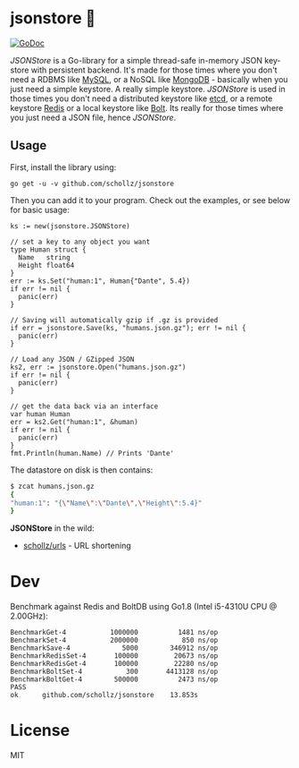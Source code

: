 # jsonstore  :convenience_store:

[![GoDoc](https://godoc.org/github.com/schollz/jsonstore?status.svg)](https://godoc.org/github.com/schollz/jsonstore)

*JSONStore* is a Go-library for a simple thread-safe in-memory JSON key-store with persistent backend.
It's made for those times where you don't need a RDBMS like [MySQL](https://www.mysql.com/),
or a NoSQL like [MongoDB](https://www.mongodb.com/) - basically when you just need a simple keystore.
A really simple keystore. *JSONStore* is used in those times you don't need a distributed keystore
like [etcd](https://coreos.com/etcd/docs/latest/), or
a remote keystore [Redis](https://redis.io/) or a local keystore like [Bolt](https://github.com/boltdb/bolt).
Its really for those times where you just need a JSON file, hence *JSONStore*.

## Usage

First, install the library using:

```
go get -u -v github.com/schollz/jsonstore
```

Then you can add it to your program. Check out the examples, or see below for basic usage:

```golang
ks := new(jsonstore.JSONStore)

// set a key to any object you want
type Human struct {
  Name   string
  Height float64
}
err := ks.Set("human:1", Human{"Dante", 5.4})
if err != nil {
  panic(err)
}

// Saving will automatically gzip if .gz is provided
if err = jsonstore.Save(ks, "humans.json.gz"); err != nil {
  panic(err)
}

// Load any JSON / GZipped JSON
ks2, err := jsonstore.Open("humans.json.gz")
if err != nil {
  panic(err)
}

// get the data back via an interface
var human Human
err = ks2.Get("human:1", &human)
if err != nil {
  panic(err)
}
fmt.Println(human.Name) // Prints 'Dante'
```

The datastore on disk is then contains:

```bash
$ zcat humans.json.gz
{
"human:1": "{\"Name\":\"Dante\",\"Height\":5.4}"
}
```


**JSONStore** in the wild:

- [schollz/urls](https://github.com/schollz/urls) - URL shortening

# Dev

Benchmark against Redis and BoltDB using Go1.8 (Intel i5-4310U CPU @ 2.00GHz):

```
BenchmarkGet-4        	 1000000	      1481 ns/op
BenchmarkSet-4        	 2000000	       850 ns/op
BenchmarkSave-4       	    5000	    346912 ns/op
BenchmarkRedisSet-4   	  100000	     20673 ns/op
BenchmarkRedisGet-4   	  100000	     22280 ns/op
BenchmarkBoltSet-4    	     300	   4413128 ns/op
BenchmarkBoltGet-4    	  500000	      2473 ns/op
PASS
ok  	github.com/schollz/jsonstore	13.853s
```

# License

MIT
